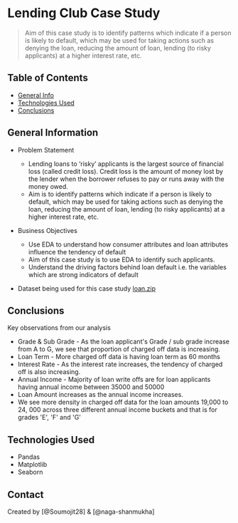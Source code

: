 # Lending Club Case Study
> Aim of this case study is to identify patterns which indicate if a person is likely to default, which may be used for taking actions such as denying the loan, reducing the amount of loan, lending (to risky applicants) at a higher interest rate, etc.


## Table of Contents
* [General Info](#general-information)
* [Technologies Used](#technologies-used)
* [Conclusions](#conclusions)
<!--* [Acknowledgements](#acknowledgements)-->

<!-- You can include any other section that is pertinent to your problem -->

## General Information
- Problem Statement
  - Lending loans to ‘risky’ applicants is the largest source of financial loss (called credit loss). Credit loss is the amount of money lost by the lender when the borrower refuses to pay or runs away with the money owed.
  - Aim is to identify patterns which indicate if a person is likely to default, which may be used for taking actions such as denying the loan, reducing the amount of loan, lending (to risky applicants) at a higher interest rate, etc.

- Business Objectives
  - Use EDA to understand how consumer attributes and loan attributes influence the tendency of default
  - Aim of this case study is to use EDA to identify such applicants.
  - Understand the driving factors behind loan default i.e. the variables which are strong indicators of default
- Dataset being used for this case study
[loan.zip](https://github.com/Soumojit28/LendingClubCaseStudy/files/12536966/loan.zip)

<!-- You don't have to answer all the questions - just the ones relevant to your project. -->

## Conclusions
Key observations from our analysis
- Grade & Sub Grade - As the loan applicant's Grade / sub grade increase from A to G, we see that proportion of charged off data is increasing.
- Loan Term - More charged off data is having loan term as 60 months
- Interest Rate - As the interest rate increases, the tendency of charged off is also increasing.
- Annual Income - Majority of loan write offs are for loan applicants having annual income between 35000 and 50000
- Loan Amount increases as the annual income increases.
- We see more density in charged off data for the loan amounts 19,000 to 24, 000 across three different annual income buckets and that is for grades 'E', 'F' and 'G'

<!-- You don't have to answer all the questions - just the ones relevant to your project. -->


## Technologies Used
- Pandas
- Matplotlib
- Seaborn

<!-- As the libraries versions keep on changing, it is recommended to mention the version of library used in this project -->

<!--
## Acknowledgements
Give credit here.
- This project was inspired by...
- References if any...
- This project was based on [this tutorial](https://www.example.com).
-->

## Contact
Created by [@Soumojit28] & [@naga-shanmukha]


<!-- Optional -->
<!-- ## License -->
<!-- This project is open source and available under the [... License](). -->

<!-- You don't have to include all sections - just the one's relevant to your project -->
